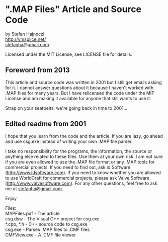 ".MAP Files" Article and Source Code
====================================
by Stefan Hajnoczi  
http://vmsplice.net/  
stefanha@gmail.com

Licensed under the MIT License, see LICENSE file for details.

Foreword from 2013
------------------
This article and source code was written in 2001 but I still get emails asking
for it.  I cannot answer questions about it because I haven't worked with .MAP
files for many years.  But I have relicensed the code under the MIT License and
am making it available for anyone that still wants to use it.

Strap on your seatbelts, we're going back in time to 2001...

Edited readme from 2001
-----------------------
I hope that you learn from the code and the article.  If you are
lazy, go ahead and use csg.exe instead of writing your own .MAP
file parser.

I take no responsibility for the programs, the information, the
source or anything else related to these files.  Use them at your
own risk.  I am not sure if you are even allowed to use the .MAP
file format or any .MAP tools for commercial projects.  If you
need to find out, ask id Software (http://www.idsoftware.com).  If
you need to know whether you are allowed to use WorldCraft for
commercial projects, please ask Valve Software
(http://www.valvesoftware.com).  For any other questions, feel
free to ask me at stefanha@gmail.com.

Enjoy

Files:  
MAPFiles.pdf	- The article  
csg.dsw		- The Visual C++ project for csg.exe  
*.cpp, *.h	- C++ source code to csg.exe  
csg.exe		- Parses .MAP files to .CMF files  
CMFView.exe	- A .CMF file viewer
